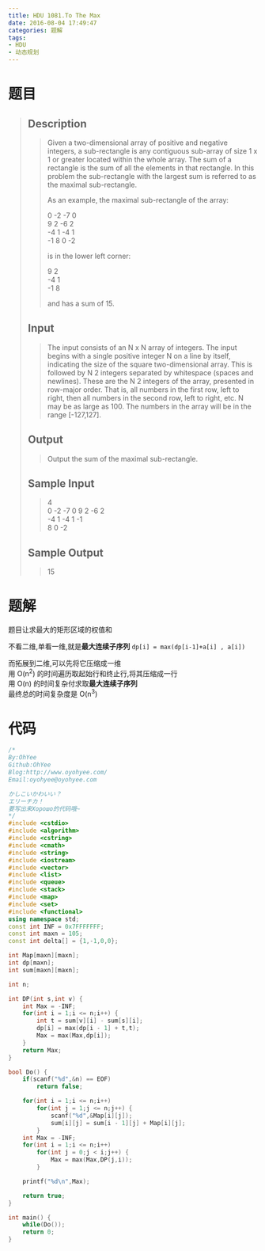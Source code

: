 ```yaml
---
title: HDU 1081.To The Max
date: 2016-08-04 17:49:47
categories: 题解
tags:
- HDU
- 动态规划
---
```

# 题目
> 
> ## Description  
>> Given a two-dimensional array of positive and negative integers, a sub-rectangle is any contiguous sub-array of size 1 x 1 or greater located within the whole array. The sum of a rectangle is the sum of all the elements in that rectangle. In this problem the sub-rectangle with the largest sum is referred to as the maximal sub-rectangle.   
>>   
>> As an example, the maximal sub-rectangle of the array:   
>>   
>> 0 -2 -7 0   
>> 9 2 -6 2   
>> -4 1 -4 1   
>> -1 8 0 -2   
>>   
>> is in the lower left corner:   
>>   
>> 9 2   
>> -4 1   
>> -1 8   
>>   
>> and has a sum of 15.   
>> <!--more-->  
> 
> ## Input  
>> The input consists of an N x N array of integers. The input begins with a single positive integer N on a line by itself, indicating the size of the square two-dimensional array. This is followed by N 2 integers separated by whitespace (spaces and newlines). These are the N 2 integers of the array, presented in row-major order. That is, all numbers in the first row, left to right, then all numbers in the second row, left to right, etc. N may be as large as 100. The numbers in the array will be in the range [-127,127].   
> 
> ## Output  
>> Output the sum of the maximal sub-rectangle.   
> 
> ## Sample Input  
>> 4  
>> 0 -2 -7 0 9 2 -6 2  
>> -4 1 -4 1 -1  
>> 8 0 -2  
> 
> ## Sample Output  
>> 15  

# 题解

题目让求最大的矩形区域的权值和  

不看二维,单看一维,就是**最大连续子序列**
`dp[i] = max(dp[i-1]+a[i] , a[i])`  

而拓展到二维,可以先将它压缩成一维  
用 O(n<sup>2</sup>) 的时间遍历取起始行和终止行,将其压缩成一行  
用 O(n) 的时间复杂付求取**最大连续子序列**    
最终总的时间复杂度是 O(n<sup>3</sup>)    

# 代码

```cpp To The Max https://github.com/OhYee/ACM.github.io/blob/master\HDU\1081.To%20The%20Max.cpp 代码备份
/*
By:OhYee
Github:OhYee
Blog:http://www.oyohyee.com/
Email:oyohyee@oyohyee.com

かしこいかわいい？
エリーチカ！
要写出来Хорошо的代码哦~
*/
#include <cstdio>
#include <algorithm>
#include <cstring>
#include <cmath>
#include <string>
#include <iostream>
#include <vector>
#include <list>
#include <queue>
#include <stack>
#include <map>
#include <set>
#include <functional>
using namespace std;
const int INF = 0x7FFFFFFF;
const int maxn = 105;
const int delta[] = {1,-1,0,0};

int Map[maxn][maxn];
int dp[maxn];
int sum[maxn][maxn];

int n;

int DP(int s,int v) {
    int Max = -INF;
    for(int i = 1;i <= n;i++) {
        int t = sum[v][i] - sum[s][i];
        dp[i] = max(dp[i - 1] + t,t);
        Max = max(Max,dp[i]);
    }
    return Max;
}

bool Do() {
    if(scanf("%d",&n) == EOF)
        return false;

    for(int i = 1;i <= n;i++)
        for(int j = 1;j <= n;j++) {
            scanf("%d",&Map[i][j]);
            sum[i][j] = sum[i - 1][j] + Map[i][j];
        }
    int Max = -INF;
    for(int i = 1;i <= n;i++)
        for(int j = 0;j < i;j++) {
            Max = max(Max,DP(j,i));
        }

    printf("%d\n",Max);

    return true;
}

int main() {
    while(Do());
    return 0;
}
```